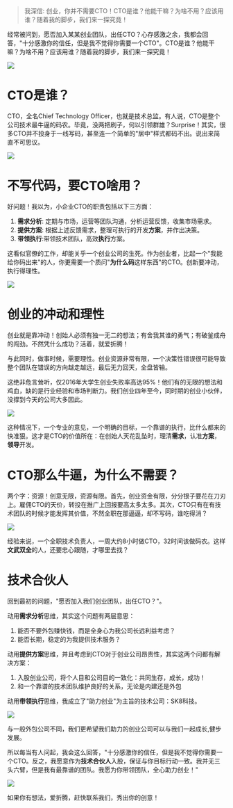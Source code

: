 > 我深信: 创业，你并不需要CTO！CTO是谁？他能干嘛？为啥不用？应该用谁？随着我的脚步，我们来一探究竟！

经常被问到，愿否加入某某创业团队，出任CTO？心存感激之余，我都会回答，"十分感激你的信任，但是我不觉得你需要一个CTO"。CTO是谁？他能干嘛？为啥不用？应该用谁？随着我的脚步，我们来一探究竟！

![](https://media.giphy.com/media/xT8qBmCnJFN2DsJdug/giphy.gif)

# CTO是谁？

CTO，全名Chief Technology Officer，也就是技术总监。有人说，CTO是整个公司技术最牛逼的码农。毕竟，没两把刷子，何以引领群雄？Surprise！其实，很多CTO并不投身于一线写码，甚至连一个简单的"居中"样式都码不出。说出来简直不可思议。

![](https://media.giphy.com/media/5ntdy5Ban1dIY/giphy.gif)

# 不写代码，要CTO啥用？

好问题！我以为，小企业CTO的职责包括以下三方面：

1. **需求分析**: 定期与市场，运营等团队沟通，分析运营反馈，收集市场需求。
1. **提供方案**: 根据上述反馈需求，整理可执行的开发**方案**，并作出决策。
1. **带领执行**:带领技术团队，高效**执行**方案。

这看似官僚的工作，却能关乎一个创业公司的生死。作为创业者，比起一个"我能给你码出来"的人，你更需要一个质问"**为什么码**这样东西"的CTO。创新要冲动，执行得理性。

![](https://media.giphy.com/media/xzr5ZcFriO2PK/giphy.gif)

# 创业的冲动和理性

创业就是靠冲动！创始人必须有独一无二的想法；有舍我其谁的勇气；有破釜成舟的闯劲。不然凭什么成功？活着，就爱折腾！

与此同时，做事时候，需要理性。创业资源非常有限，一个决策性错误很可能导致整个团队在错误的方向越走越远，最后无力回天，全盘皆输。

这绝非危言耸听，仅2016年大学生创业失败率高达95%！他们有的无限的想法和鸡血，缺的是行业经验和市场判断力。我们创业四年至今，同时期的创业小伙伴，没撑到今天的公司大多因此。

![](https://media.giphy.com/media/l3974K92SwdUBS9Nu/giphy.gif)

这种情况下，一个专业的意见，一个明确的目标，一个靠谱的执行，比什么都来的快准狠。这才是CTO的价值所在：在创始人天花乱坠时，理清**需求**，认准**方案**，**领导**开发。

# CTO那么牛逼，为什么不需要？

两个字：资源！创意无限，资源有限。首先，创业资金有限，分分银子要花在刀刃上。雇佣CTO的天价，转投在推广上回报要高太多太多。其次，CTO只有在有技术团队的时候才能发挥其价值，不然全职在那逼逼，却不写码，谁吃得消？

![](https://media.giphy.com/media/YJjvTqoRFgZaM/giphy.gif)

经验来说，一个全职技术负责人，一周大约8小时做CTO，32时间该做码农。这样**文武双全**的人，还要忠心跟随，才哪里去找？



# 技术合伙人

回到最初的问题，"愿否加入我们创业团队，出任CTO？"。

动用**需求分析**思维，其实这个问题有两层意思：

1. 能否不要外包赚快钱，而是全身心为我公司长远利益考虑？
1. 能否长期，稳定的为我提供技术服务？

动用**提供方案**思维，并且考虑到CTO对于创业公司昂贵性，其实这两个问都有解决方案：

1. 入股创业公司，将个人目和公司目的一致化：共同生存，成长，成功！
1. 和一个靠谱的技术团队维护良好的关系，无论是内建还是外包

动用**带领执行**思维，我成立了"助力创业"为主旨的技术公司：SK8科技。

![](https://raw.githubusercontent.com/jacktator/StartUp_Book/master/assets/sk8tech.gif)

与一般外包公司不同，我们更希望我们助力的创业公司可以与我们一起成长,健步发展。

所以每当有人问起，我会这么回答，"十分感激你的信任，但是我不觉得你需要一个CTO。反之，我愿意作为**技术合伙人**入股，保证与你目标行动一致。我并无三头六臂，但是我有最靠谱的团队。我愿为你带领团队，全心助力创业！"

![](https://raw.githubusercontent.com/jacktator/StartUp_Book/master/assets/sk8tech.gif)

如果你有想法，爱折腾，赶快联系我们，秀出你的创意！
